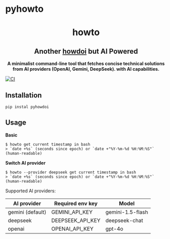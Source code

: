 # pyhowto


<h1 align="center">howto</h1>
<h2 align="center">Another <a href="https://github.com/gleitz/howdoi">howdoi</a> but <strong>AI Powered</strong></h2>
<p align="center"><strong>
A minimalist command-line tool that fetches concise technical solutions from AI providers (OpenAI, Gemini, DeepSeek).
with AI capabilities.
</strong></p>

[![CI](https://github.com/ablil/pyhowto/actions/workflows/ci.yaml/badge.svg?event=push)](https://github.com/ablil/pyhowto/actions/workflows/ci.yaml)

## Installation

```shell
pip instal pyhowdoi
```

## Usage

**Basic**

```shell
$ howto get current timestamp in bash
> `date +%s` (seconds since epoch) or `date +"%Y-%m-%d %H:%M:%S"` (human-readable)
```

**Switch AI provider**

```shell
$ howto --provider deepseek get current timestamp in bash
> `date +%s` (seconds since epoch) or `date +"%Y-%m-%d %H:%M:%S"` (human-readable)
```

Supported AI providers:

| AI provider      | Required env key | Model            |
|------------------|------------------|------------------|
| gemini (default) | GEMINI_API_KEY   | gemini-1.5-flash |
| deepseek         | DEEPSEEK_API_KEY | deepseek-chat    |
| openai           | OPENAI_API_KEY   | gpt-4o           |
